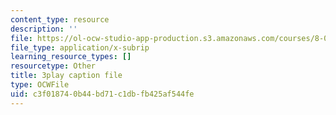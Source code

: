 ```yaml
---
content_type: resource
description: ''
file: https://ol-ocw-studio-app-production.s3.amazonaws.com/courses/8-01sc-classical-mechanics-fall-2016/c3f018740b44bd71c1dbfb425af544fe_cwO5KdgBQh0.srt
file_type: application/x-subrip
learning_resource_types: []
resourcetype: Other
title: 3play caption file
type: OCWFile
uid: c3f01874-0b44-bd71-c1db-fb425af544fe
---
```

